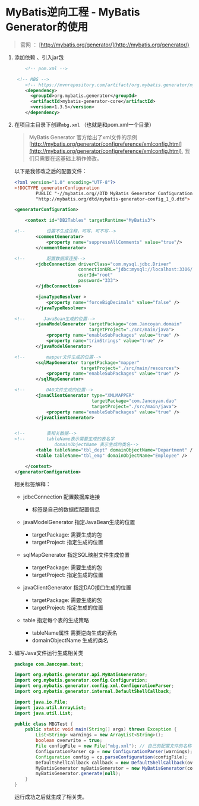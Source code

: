 # MyBatis逆向工程 - MyBatis Generator的使用

> 官网 ： [http://mybatis.org/generator/](http://mybatis.org/generator/)

1. 添加依赖 、引入jar包

   ```xml
       <!-- pom.xml -->
   
   	<!-- MBG -->
       <!-- https://mvnrepository.com/artifact/org.mybatis.generator/mybatis-generator-core -->
       <dependency>
         <groupId>org.mybatis.generator</groupId>
         <artifactId>mybatis-generator-core</artifactId>
         <version>1.3.5</version>
       </dependency>
   ```

2. 在项目主目录下创建`mbg.xml` （也就是和pom.xml一个目录）

	> MyBatis Generator 官方给出了xml文件的示例 [http://mybatis.org/generator/configreference/xmlconfig.html](http://mybatis.org/generator/configreference/xmlconfig.html), 我们只需要在这基础上稍作修改。

   以下是我修改之后的配置文件：
   
   ```xml
   <?xml version="1.0" encoding="UTF-8"?>
   <!DOCTYPE generatorConfiguration
           PUBLIC "-//mybatis.org//DTD MyBatis Generator Configuration 1.0//EN"
           "http://mybatis.org/dtd/mybatis-generator-config_1_0.dtd">
   
   <generatorConfiguration>
   
       <context id="DB2Tables" targetRuntime="MyBatis3">
   
   <!--        设置不生成注释，可写，可不写-->
           <commentGenerator>
               <property name="suppressAllComments" value="true"/>
           </commentGenerator>
   
   <!--        配置数据库连接-->
           <jdbcConnection driverClass="com.mysql.jdbc.Driver"
                           connectionURL="jdbc:mysql://localhost:3306/ssm"
                           userId="root"
                           password="333">
           </jdbcConnection>
   
           <javaTypeResolver >
               <property name="forceBigDecimals" value="false" />
           </javaTypeResolver>
   
   <!--       JavaBean生成的位置-->
           <javaModelGenerator targetPackage="com.Jancoyan.domain"
                               targetProject="./src/main/java">
               <property name="enableSubPackages" value="true" />
               <property name="trimStrings" value="true" />
           </javaModelGenerator>
   
   <!--        mapper文件生成的位置-->
           <sqlMapGenerator targetPackage="mapper"
                            targetProject="./src/main/resources">
               <property name="enableSubPackages" value="true" />
           </sqlMapGenerator>
   
   <!--        DAO文件生成的位置-->
           <javaClientGenerator type="XMLMAPPER"
                                targetPackage="com.Jancoyan.dao"
                                targetProject="./src/main/java">
               <property name="enableSubPackages" value="true" />
           </javaClientGenerator>
   
   
   <!--        表相关数据-->
   <!--        tableName表示需要生成的表名字
                  domainObjectName 表示生成的类名-->
           <table tableName="tbl_dept" domainObjectName="Department" />
           <table tableName="tbl_emp" domainObjectName="Employee" />
   
       </context>
   </generatorConfiguration>
   ```
   
   
   
   相关标签解释：
   
   - jdbcConnection 配置数据库连接
   
     - 标签是自己的数据库配置信息
   
   - javaModelGenerator 指定JavaBean生成的位置
   
     - targetPackage: 需要生成的包
     - targetProject: 指定生成的位置
   
   - sqlMapGenerator 指定SQL映射文件生成位置
   
     - targetPackage: 需要生成的包
     - targetProject: 指定生成的位置
   
   - javaClientGenerator 指定DAO接口生成的位置
   
     - targetPackage: 需要生成的包
     - targetProject: 指定生成的位置
   
   - table 指定每个表的生成策略
   
       - tableName属性 需要逆向生成的表名
       - domainObjectName 生成的类名


3. 编写Java文件运行生成相关类

   ```java
   package com.Jancoyan.test;
   
   import org.mybatis.generator.api.MyBatisGenerator;
   import org.mybatis.generator.config.Configuration;
   import org.mybatis.generator.config.xml.ConfigurationParser;
   import org.mybatis.generator.internal.DefaultShellCallback;
   
   import java.io.File;
   import java.util.ArrayList;
   import java.util.List;
   
   public class MBGTest {
       public static void main(String[] args) throws Exception {
           List<String> warnings = new ArrayList<String>();
           boolean overwrite = true;
           File configFile = new File("mbg.xml"); // 自己的配置文件的名称
           ConfigurationParser cp = new ConfigurationParser(warnings);
           Configuration config = cp.parseConfiguration(configFile);
           DefaultShellCallback callback = new DefaultShellCallback(overwrite);
           MyBatisGenerator myBatisGenerator = new MyBatisGenerator(config, callback, warnings);
           myBatisGenerator.generate(null);
       }
   }
   ```
   
   运行成功之后就生成了相关类。

